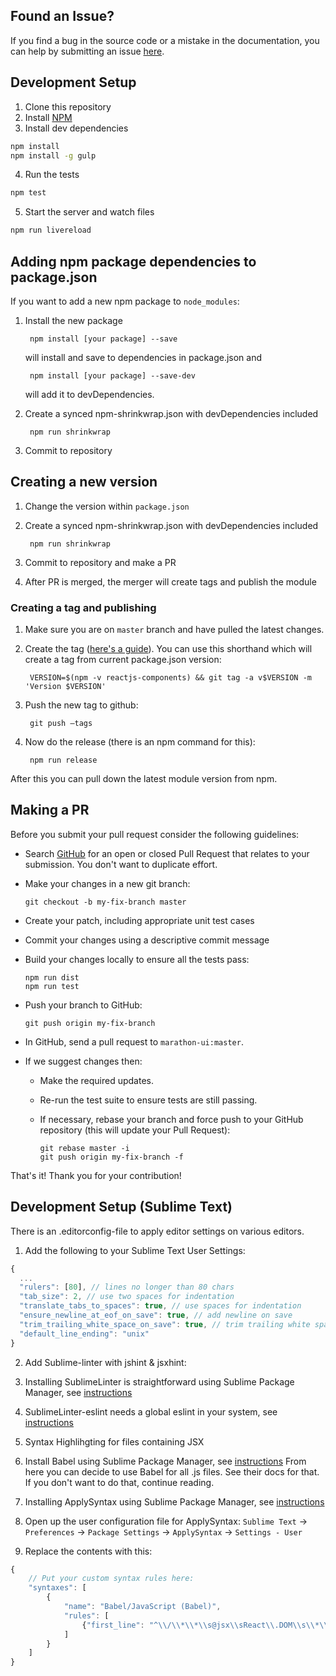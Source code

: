 ## Found an Issue?
If you find a bug in the source code or a mistake in the documentation, you can
help by submitting an issue [here](https://github.com/mesosphere/reactjs-components/issues).

## Development Setup

1. Clone this repository
2. Install [NPM](https://npmjs.org/)
3. Install dev dependencies

  ```sh
  npm install
  npm install -g gulp
  ```
4. Run the tests

  ```sh
  npm test
  ```

5. Start the server and watch files

  ```sh
  npm run livereload
  ```

## Adding npm package dependencies to package.json

If you want to add a new npm package to `node_modules`:

1. Install the new package

        npm install [your package] --save
    will install and save to dependencies in package.json and

        npm install [your package] --save-dev
    will add it to devDependencies.

2. Create a synced npm-shrinkwrap.json with devDependencies included

        npm run shrinkwrap

3. Commit to repository

## Creating a new version

1. Change the version within `package.json`

2. Create a synced npm-shrinkwrap.json with devDependencies included

        npm run shrinkwrap

3. Commit to repository and make a PR

4. After PR is merged, the merger will create tags and publish the module

### Creating a tag and publishing

1. Make sure you are on `master` branch and have pulled the latest changes.

2. Create the tag ([here's a guide](https://git-scm.com/book/en/v2/Git-Basics-Tagging#Annotated-Tags)). You can use this shorthand which will create a tag from current package.json version:

        VERSION=$(npm -v reactjs-components) && git tag -a v$VERSION -m 'Version $VERSION'

3. Push the new tag to github:

        git push —tags

4. Now do the release (there is an npm command for this):

        npm run release

After this you can pull down the latest module version from npm.

## Making a PR

Before you submit your pull request consider the following guidelines:

* Search [GitHub](https://github.com/mesosphere/reactjs-components/pulls) for an open or closed Pull Request
  that relates to your submission. You don't want to duplicate effort.
* Make your changes in a new git branch:

     ```shell
     git checkout -b my-fix-branch master
     ```

* Create your patch, including appropriate unit test cases

* Commit your changes using a descriptive commit message

* Build your changes locally to ensure all the tests pass:

    ```shell
    npm run dist
    npm run test
    ```

* Push your branch to GitHub:

    ```shell
    git push origin my-fix-branch
    ```

* In GitHub, send a pull request to `marathon-ui:master`.

* If we suggest changes then:
  * Make the required updates.
  * Re-run the test suite to ensure tests are still passing.
  * If necessary, rebase your branch and force push to your GitHub repository (this will update your Pull Request):

    ```shell
    git rebase master -i
    git push origin my-fix-branch -f
    ```

That's it! Thank you for your contribution!

## Development Setup (Sublime Text)
There is an .editorconfig-file to apply editor settings on various editors.

1. Add the following to your Sublime Text User Settings:

  ```js
  {
    ...
    "rulers": [80], // lines no longer than 80 chars
    "tab_size": 2, // use two spaces for indentation
    "translate_tabs_to_spaces": true, // use spaces for indentation
    "ensure_newline_at_eof_on_save": true, // add newline on save
    "trim_trailing_white_space_on_save": true, // trim trailing white space on save
    "default_line_ending": "unix"
  }
  ```

2. Add Sublime-linter with jshint & jsxhint:

  1. Installing SublimeLinter is straightforward using Sublime Package Manager,
  see [instructions](http://sublimelinter.readthedocs.org/en/latest/installation.html#installing-via-pc)

  2. SublimeLinter-eslint needs a global eslint in your system,
  see [instructions](https://github.com/roadhump/SublimeLinter-eslint#sublimelinter-eslint)

3. Syntax Highlihgting for files containing JSX

  1. Install Babel using Sublime Package Manager,
  see [instructions](https://github.com/babel/babel-sublime)
  From here you can decide to use Babel for all .js files. See their
  docs for that. If you don't want to do that, continue reading.

  2. Installing ApplySyntax using Sublime Package Manager,
  see [instructions](https://github.com/facelessuser/ApplySyntax)

  3. Open up the user configuration file for ApplySyntax: `Sublime Text` ->
  `Preferences` -> `Package Settings` -> `ApplySyntax` -> `Settings - User`

  4. Replace the contents with this:
  ```js
  {
      // Put your custom syntax rules here:
      "syntaxes": [
          {
              "name": "Babel/JavaScript (Babel)",
              "rules": [
                  {"first_line": "^\\/\\*\\*\\s@jsx\\sReact\\.DOM\\s\\*\\/"}
              ]
          }
      ]
  }
  ```
